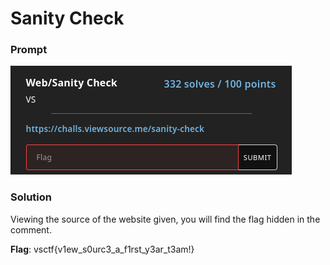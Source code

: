 # Sanity Check

### Prompt
![Prompt](images/prompt.png)

### Solution
Viewing the source of the website given, you will find the flag hidden in the comment.

**Flag**: vsctf{v1ew_s0urc3_a_f1rst_y3ar_t3am!}
